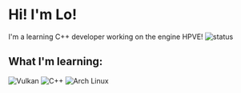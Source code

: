 #  Hi! I'm Lo!
I'm a learning C++ developer working on the engine HPVE!
![status](https://img.shields.io/badge/status-alive-green)

## What I'm learning:
![Vulkan](https://a11ybadges.com/badge?logo=vulkan)
![C++](https://a11ybadges.com/badge?logo=cplusplus)
![Arch Linux](https://a11ybadges.com/badge?logo=archlinux)

